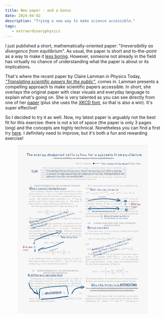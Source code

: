```yaml
---
title: New paper - and a bonus
date: 2024-04-02
description: "Trying a new way to make science accessible."
tags:
   - extraordinaryphysics
---
```


I just published a short, mathematically-oriented paper: "*Irreversibility as divergence from equilibrium*".
As usual, the paper is short and to-the-point as a way to make it [less boring](/posts/science_articles_less_boring).
However, someone not already in the field has virtually no chance of understanding what the paper is about or its implications. 

That's where the recent paper by Claire Lamman in Physics Today, [*"Translating scientific papers for the public"*](https://pubs.aip.org/physicstoday/article-abstract/77/2/52/3230045/Translating-scientific-papers-for-the-publicEager?redirectedFrom=fulltext), comes in. Lamman presents a compelling approach to make scientific papers accessible. 
In short, she overlays the original paper with clear visuals and everyday language to explain what's going on.
She is very talented as you can see directly from one of her [paper](https://cmlamman.github.io/doc/fakeRSD_spectra_summary.pdf) (plus she uses the [XKCD font](https://github.com/ipython/xkcd-font), so that is also a win).
It's super effective! 

So I decided to try it as well. 
Now, my latest paper is arguably not the best fit for this exercise: there is not a lot of space (the paper is only 3 pages long) and the concepts are highly technical. 
Nonetheless you can find a first try [here](irreversibility_accessible.pdf). 
I definitely need to improve, but it's both a fun and rewarding exercise!

<figure >
<img style="max-width: 100%; width: 620px; height: auto;" src="irrevpg1.png" width="{{ .Width }}" height="{{ .Height }}" caption="test">
</figure>
